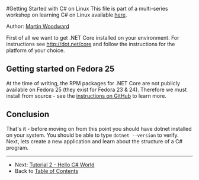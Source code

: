#Getting Started with C# on Linux
This file is part of a multi-series workshop on learning C# on Linux available [here](../README.md).

Author: [Martin Woodward](https://github.com/MartinWoodward)

First of all we want to get .NET Core installed on your environment.
For instructions see http://dot.net/core and follow the instructions for
the platform of your choice.

## Getting started on Fedora 25

At the time of writing, the RPM packages for .NET Core are not publicly available on Fedora 25 (they exist
for Fedora 23 & 24). Therefore we must install from source - see the 
[instructions on GitHub](https://github.com/dotnet/core/pull/326#issuecomment-262479168) to learn more.

## Conclusion
That's it - before moving on from this point you should have dotnet installed on your system. You should be able to 
type `dotnet --version` to verify. Next, lets create a new application 
and learn about the structure of a C# program.

---
 - Next: [Tutorial 2 - Hello C# World](../002-Hello-CSharp/)
 - Back to [Table of Contents](../README.md)
